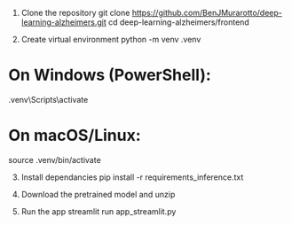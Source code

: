 1. Clone the repository
git clone https://github.com/BenJMurarotto/deep-learning-alzheimers.git
cd deep-learning-alzheimers/frontend

2. Create virtual environment
python -m venv .venv

# On Windows (PowerShell):
.venv\Scripts\activate

# On macOS/Linux:
source .venv/bin/activate

3. Install dependancies
pip install -r requirements_inference.txt

4. Download the pretrained model and unzip

5. Run the app
streamlit run app_streamlit.py